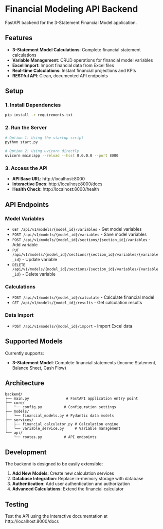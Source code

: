 # Financial Modeling API Backend

FastAPI backend for the 3-Statement Financial Model application.

## Features

- **3-Statement Model Calculations**: Complete financial statement calculations
- **Variable Management**: CRUD operations for financial model variables
- **Excel Import**: Import financial data from Excel files
- **Real-time Calculations**: Instant financial projections and KPIs
- **RESTful API**: Clean, documented API endpoints

## Setup

### 1. Install Dependencies

```bash
pip install -r requirements.txt
```

### 2. Run the Server

```bash
# Option 1: Using the startup script
python start.py

# Option 2: Using uvicorn directly
uvicorn main:app --reload --host 0.0.0.0 --port 8000
```

### 3. Access the API

- **API Base URL**: http://localhost:8000
- **Interactive Docs**: http://localhost:8000/docs
- **Health Check**: http://localhost:8000/health

## API Endpoints

### Model Variables
- `GET /api/v1/models/{model_id}/variables` - Get model variables
- `POST /api/v1/models/{model_id}/variables` - Save model variables
- `POST /api/v1/models/{model_id}/sections/{section_id}/variables` - Add variable
- `PUT /api/v1/models/{model_id}/sections/{section_id}/variables/{variable_id}` - Update variable
- `DELETE /api/v1/models/{model_id}/sections/{section_id}/variables/{variable_id}` - Delete variable

### Calculations
- `POST /api/v1/models/{model_id}/calculate` - Calculate financial model
- `GET /api/v1/models/{model_id}/results` - Get calculation results

### Data Import
- `POST /api/v1/models/{model_id}/import` - Import Excel data

## Supported Models

Currently supports:
- **3-Statement Model**: Complete financial statements (Income Statement, Balance Sheet, Cash Flow)

## Architecture

```
backend/
├── main.py                 # FastAPI application entry point
├── core/
│   └── config.py          # Configuration settings
├── models/
│   └── financial_models.py # Pydantic data models
├── services/
│   ├── financial_calculator.py # Calculation engine
│   └── variable_service.py     # Variable management
└── api/
    └── routes.py          # API endpoints
```

## Development

The backend is designed to be easily extensible:

1. **Add New Models**: Create new calculation services
2. **Database Integration**: Replace in-memory storage with database
3. **Authentication**: Add user authentication and authorization
4. **Advanced Calculations**: Extend the financial calculator

## Testing

Test the API using the interactive documentation at http://localhost:8000/docs 